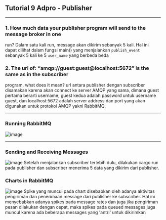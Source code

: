 ## Tutorial 9 Adpro - Publisher
---
### 1. How much data your publisher program will send to the message broker in one
run?
Dalam satu kali run, message akan dikirim sebanyak 5 kali. Hal ini dapat dilihat dalam fungsi main() yang menjalankan `publish_event` sebanyak 5 kali ke 5 `user_name` yang berbeda beda

### 2. The url of: “amqp://guest:guest@localhost:5672” is the same as in the subscriber
program, what does it mean?
url antara publisher dengan subscriber disamakan karena akan connect ke server AMQP yang sama, dimana guest pertama berarti username, guest kedua adalah password untuk username guest, dan localhost:5672
adalah server address dan port yang akan digunakan untuk protokol AMQP yakni RabbitMQ.

---
### Running RabbitMQ
![image](https://github.com/user-attachments/assets/3170f218-c8e9-4c2d-8aeb-607a9b64a157)

---
### Sending and Receiving Messages
![image](https://github.com/user-attachments/assets/41e27046-bc15-4826-8a80-b302c718866e)
Setelah menjalankan subscriber terlebih dulu, dilakukan cargo run pada publisher dan subscriber menerima 5 data yang dikirim dari publisher.

### Charts in RabbitMQ
![image](https://github.com/user-attachments/assets/8cf67811-c5f8-4bf6-bdb8-4d1cb0fc5fd4)
Spike yang muncul pada chart disebabkan oleh adanya aktivitas pengiriman dan penerimaan message dari publisher ke subscriber. Hal ini menyebabkan adanya spikes pada message rates dan juga jika pengiriman pesan dilakukan dengan cepat, maka spikes pada queued messages juga muncul karena ada beberapa messages yang 'antri' untuk dikirimkan
